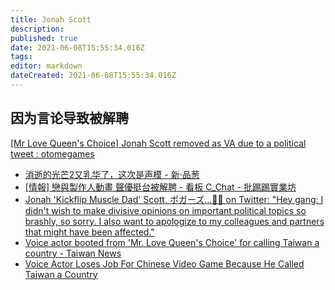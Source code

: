 ```yaml
---
title: Jonah Scott
description: 
published: true
date: 2021-06-08T15:55:34.016Z
tags: 
editor: markdown
dateCreated: 2021-06-08T15:55:34.016Z
---
```


## 因为言论导致被解聘

[[Mr Love Queen's Choice] Jonah Scott removed as VA due to a political tweet : otomegames](https://web.archive.org/web/20210608152224/https://old.reddit.com/r/otomegames/comments/nsjthg/mr_love_queens_choice_jonah_scott_removed_as_va/)

+ [消逝的光芒2又乳华了，这次是声模 - 新·品葱](https://web.archive.org/web/20210608151319/https://pincong.rocks/article/id-32842)
+ [[情報] 戀與製作人動畫 聲優挺台被解聘 - 看板 C_Chat - 批踢踢實業坊](https://web.archive.org/web/20210607025519/https://www.ptt.cc/bbs/C_Chat/M.1623013766.A.681.html)
+ [Jonah 'Kickflip Muscle Dad' Scott, ポガーズ...🍵🌸 on Twitter: "Hey gang: I didn't wish to make divisive opinions on important political topics so brashly, so sorry. I also want to apologize to my colleagues and partners that might have been affected."](https://web.archive.org/web/20210606015126/https://twitter.com/ImMrTransistor/status/1400910329421303811)
+ [Voice actor booted from 'Mr. Love Queen's Choice' for calling Taiwan a country - Taiwan News](https://web.archive.org/web/20210608151348/https://www.taiwannews.com.tw/en/news/4218020)
+ [Voice Actor Loses Job For Chinese Video Game Because He Called Taiwan a Country](https://web.archive.org/web/20210608152325/https://otakuusamagazine.com/voice-actor-loses-job-for-chinese-video-game-because-he-called-taiwan-a-country/)
